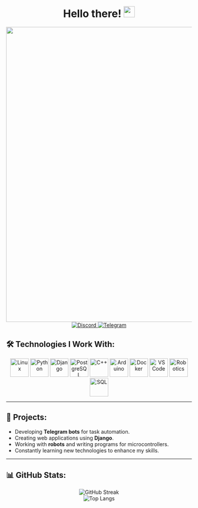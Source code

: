 <h1 align="center">
  Hello there! <img src="https://media.giphy.com/media/hvRJCLFzcasrR4ia7z/giphy.gif" width="30px"/>
</h1>  

<div id="header" align="center">
  <img src="https://media.giphy.com/media/UqxVRm1IaaIGk/giphy.gif" width="800"/>
</div>

<div id="badges" align="center">
  <a href="https://discord.com/channels/@1019643444592902144">
    <img src="https://img.shields.io/badge/Discord-7289DA?style=for-the-badge&logo=discord&logoColor=white" alt="Discord"/>
  </a>
  <a href="https://t.me/andhunter">
    <img src="https://img.shields.io/badge/Telegram-2CA5E0?style=for-the-badge&logo=telegram&logoColor=white" alt="Telegram"/>
  </a>
</div>

## 🛠️ Technologies I Work With:
<div align="center">
  <img src="https://skillicons.dev/icons?i=linux" alt="Linux" width="50"/>
  <img src="https://skillicons.dev/icons?i=python" alt="Python" width="50"/>
  <img src="https://skillicons.dev/icons?i=django" alt="Django" width="50"/>
  <img src="https://skillicons.dev/icons?i=postgres" alt="PostgreSQL" width="50"/>
  <img src="https://skillicons.dev/icons?i=cpp" alt="C++" width="50"/>
  <img src="https://skillicons.dev/icons?i=arduino" alt="Arduino" width="50"/>
  <img src="https://skillicons.dev/icons?i=docker" alt="Docker" width="50"/>
  <img src="https://skillicons.dev/icons?i=vscode" alt="VS Code" width="50"/>
  <img src="https://skillicons.dev/icons?i=robotframework" alt="Robotics" width="50"/>
  <img src="https://skillicons.dev/icons?i=sql" alt="SQL" width="50"/>
</div>

---

## 🚀 Projects:
- Developing **Telegram bots** for task automation.
- Creating web applications using **Django**.
- Working with **robots** and writing programs for microcontrollers.
- Constantly learning new technologies to enhance my skills.

---

## 📊 GitHub Stats:
<div align="center">
  <img src="http://github-readme-streak-stats.herokuapp.com?user=Andrewfuntikov&theme=dark&background=000000" alt="GitHub Streak"/>
  <br>
  <img src="https://github-readme-stats.vercel.app/api/top-langs/?username=Andrewfuntikov&layout=compact&theme=vision-friendly-dark" alt="Top Langs"/>
</div>
